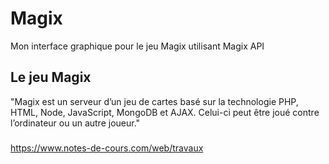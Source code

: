 # Magix
Mon interface graphique pour le jeu Magix utilisant Magix API

## Le jeu Magix
"Magix est un serveur d’un jeu de cartes basé sur la technologie PHP, HTML, Node, JavaScript, MongoDB et AJAX. Celui-ci peut être joué contre l’ordinateur ou un autre joueur."

###
<https://www.notes-de-cours.com/web/travaux>
